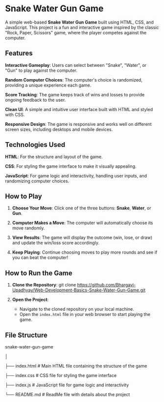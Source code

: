 # Snake Water Gun Game

A simple web-based **Snake Water Gun Game** built using HTML, CSS, and JavaScript. This project is a fun and interactive game inspired by the classic "Rock, Paper, Scissors" game, where the player competes against the computer.

## Features

 **Interactive Gameplay**: Users can select between "Snake", "Water", or "Gun" to play against the computer.
 
 **Random Computer Choices**: The computer's choice is randomized, providing a unique experience each game.

 **Score Tracking**: The game keeps track of wins and losses to provide ongoing feedback to the user.

 **Clean UI**: A simple and intuitive user interface built with HTML and styled with CSS.
 
 **Responsive Design**: The game is responsive and works well on different screen sizes, including desktops and mobile devices.

## Technologies Used

**HTML**: For the structure and layout of the game.

**CSS**: For styling the game interface to make it visually appealing.

**JavaScript**: For game logic and interactivity, handling user inputs, and randomizing computer choices.

## How to Play

1. **Choose Your Move**:
   Click one of the three buttons: **Snake**, **Water**, or **Gun**.
   
2. **Computer Makes a Move**:
   The computer will automatically choose its move randomly.
   
3. **View Results**:
   The game will display the outcome (win, lose, or draw) and update the win/loss score accordingly.
   
4. **Keep Playing**:
   Continue choosing moves to play more rounds and see if you can beat the computer!

## How to Run the Game

1. **Clone the Repository**:
   git clone https://github.com/Bhargavi-Upadhyay/Web-Development-Basics-Snake-Water-Gun-Game.git

2. **Open the Project**:
   - Navigate to the cloned repository on your local machine.
   - Open the `index.html` file in your web browser to start playing the game.

## File Structure

snake-water-gun-game

│

├── index.html        # Main HTML file containing the structure of the game

├── index.css         # CSS file for styling the game interface

├── index.js          # JavaScript file for game logic and interactivity

└── README.md         # ReadMe file with details about the project
